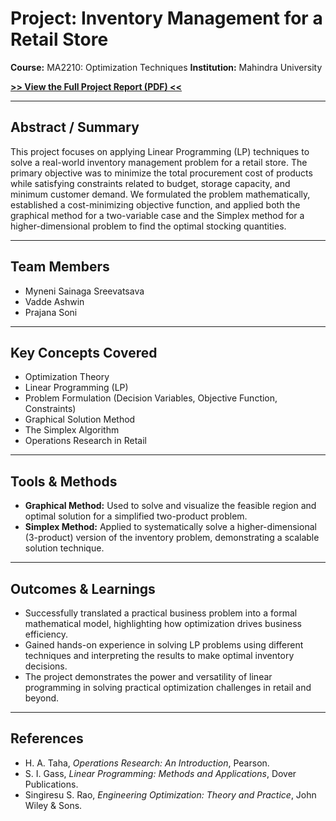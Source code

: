 # Project: Inventory Management for a Retail Store

**Course:** MA2210: Optimization Techniques
**Institution:** Mahindra University

**[>> View the Full Project Report (PDF) <<](report.pdf)**

---

## Abstract / Summary

This project focuses on applying Linear Programming (LP) techniques to solve a real-world inventory management problem for a retail store. The primary objective was to minimize the total procurement cost of products while satisfying constraints related to budget, storage capacity, and minimum customer demand. We formulated the problem mathematically, established a cost-minimizing objective function, and applied both the graphical method for a two-variable case and the Simplex method for a higher-dimensional problem to find the optimal stocking quantities.

---

## Team Members

* Myneni Sainaga Sreevatsava
* Vadde Ashwin
* Prajana Soni

---

## Key Concepts Covered

* Optimization Theory
* Linear Programming (LP)
* Problem Formulation (Decision Variables, Objective Function, Constraints)
* Graphical Solution Method
* The Simplex Algorithm
* Operations Research in Retail

---

## Tools & Methods 

* **Graphical Method:** Used to solve and visualize the feasible region and optimal solution for a simplified two-product problem.
* **Simplex Method:** Applied to systematically solve a higher-dimensional (3-product) version of the inventory problem, demonstrating a scalable solution technique.

---

## Outcomes & Learnings 

* Successfully translated a practical business problem into a formal mathematical model, highlighting how optimization drives business efficiency.
* Gained hands-on experience in solving LP problems using different techniques and interpreting the results to make optimal inventory decisions.
* The project demonstrates the power and versatility of linear programming in solving practical optimization challenges in retail and beyond.

---

## References 

* H. A. Taha, *Operations Research: An Introduction*, Pearson.
* S. I. Gass, *Linear Programming: Methods and Applications*, Dover Publications.
* Singiresu S. Rao, *Engineering Optimization: Theory and Practice*, John Wiley & Sons.